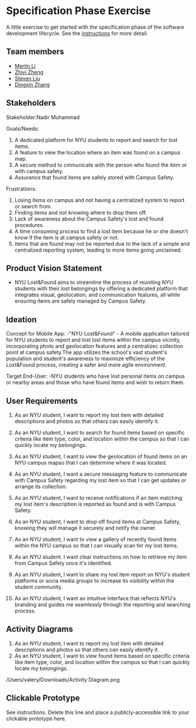 # Specification Phase Exercise

A little exercise to get started with the specification phase of the software development lifecycle. See the [instructions](instructions.md) for more detail.

## Team members

- [Merlin Li](https://github.com/wwxihan2)
- [Zhiyi Zheng](https://github.com/Val001z)
- [Steven Liu](https://github.com/stevenkhl446)
- [Dingxin Zhang](https://github.com/harley-bulbasaur)
  
## Stakeholders

Stakeholder:Nadir Muhammad

Goals/Needs:
1. A dedicated platform for NYU students to report and search for lost items.
2. A feature to view the location where an item was found on a campus map.
3. A secure method to cmmunicate with the person who found the item or with
   campus safety.
4. Assurance that found items are safely stored with Campus Safety.

Frustrations:
1. Losing items on campus and not having a centralized system to report or search from.
2. Finding items and not knowing where to drop them off.
3. Lack of awareness about the Campus Safety's lost and found procedures.
4. A time consuming process to find a lost item because he or she doesn't know
   if the item is at campus safety or not.
5. Items that are found may not be reported due to the lack of a simple and centralized
   reporting system, leading to more items going unclaimed.
 
## Product Vision Statement
 - NYU Lost&Found aims to streamline the process of reuniting NYU students with their lost
   belongings by offering a dedicated platform that integrates visual, geolocation, and
   communication features, all while ensuring items are safely managed by Campus Safety.

## Ideation
Concept for Mobile App:
-"NYU Lost&Found" - A mobile application tailored for NYU students to report and lost lost items within the campus
vicinity, incorporating photo and geolocation features and a centralizec collection point at campus safety.The app
utilizes the school's vast student's population and student's awareness to maximize efficiency of the Lost&Found
process, creating a safer and more agile environment. 

Target End-User:
-NYU students who have lost personal items on campus or nearby areas and those who have found items and wish to return them.

## User Requirements

1. As an NYU student, I want to report my lost item with detailed descriptions and photos so that others can easily identify it.

2. As an NYU student, I want to search for found items based on specific criteria like item type, color, and location within the campus so that I can quickly locate my belongings.

3. As an NYU student, I want to view the geolocation of found items on an NYU campus mapso that I can determine where it was located.

4. As an NYU student, I want a secure messaging feature to communicate with Campus Safety regarding my lost item so that I can get updates or arrange its collection.

5. As an NYU student, I want to receive notifications if an item matching my lost item's description is reported as found and is with Campus Safety.

6. As an NYU student, I want to drop off found items at Campus Safety, knowing they will manage it securely and notify the owner.

7. As an NYU student, I want to view a gallery of recently found items within the NYU campus so that I can visually scan for my lost items.

8.  As an NYU student. I want clear instructions on how to retrieve my item from Campus Safety once it's identified.

9. As an NYU student, l want to share my lost item report on NYU's student platforms or socia media groups to increase its visibility within the student community.

10. As an NYU student, I want an intuitive interface that reflects NYU's branding and guides me seamlessly through the reporting and searching process.

## Activity Diagrams

1. As an NYU student, I want to report my lost item with detailed descriptions and photos so that others can easily identify it.
2. As an NYU student, I want to view found items based on specific criteria like item type, color, and location within the campus so that I can quickly locate my belongings.

/Users/valery/Downloads/Activity Diagram.png

## Clickable Prototype

See instructions. Delete this line and place a publicly-accessible link to your clickable prototype here.
